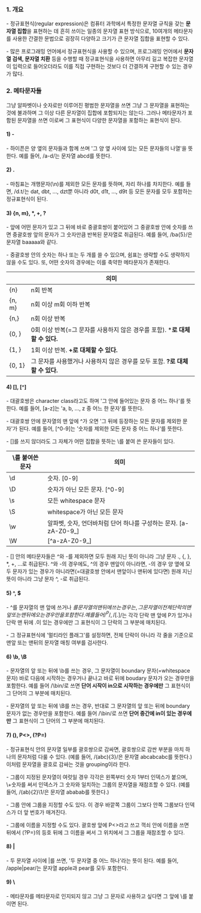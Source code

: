 ### 1. 개요

\- 정규표현식(regular expression)은 컴퓨터 과학에서 특정한 문자열 규칙을 갖는 **문자열 집합**을 표현하는 데 흔히 쓰이는 일종의 문자열 표현 방식으로, 10여개의 메타문자를 사용한 간결한 문법으로 굉장히 다양하고 크기가 큰 문자열 집합을 표현할 수 있다.

\- 많은 프로그래밍 언어에서 정규표현식을 사용할 수 있으며, 프로그래밍 언어에서 **문자열 검색, 문자열 치환** 등을 수행할 때 정규표현식을 사용하면 아무리 길고 복잡한 문자열이 입력으로 들어오더라도 이를 직접 구현하는 것보다 더 간결하게 구현할 수 있는 경우가 많다. 


### 2. 메타문자들

그냥 알파벳이나 숫자로만 이루어진 평범한 문자열을 쓰면 그냥 그 문자열을 표현하는 것에 불과하며 그 이상 다른 문자열이 집합에 포함되지는 않는다. 그러나 메타문자가 포함된 문자열을 쓰면 이로써 그 표현식이 다양한 문자열을 포함하는 표현식이 된다.


#### 1) -

\- 하이픈은 양 옆의 문자들과 함께 쓰며 '그 양 옆 사이에 있는 모든 문자들의 나열'을 뜻한다. 예를 들어, /a-d/는 문자열 abcd를 뜻한다.


#### 2) .

\- 마침표는 개행문자(\\n)를 제외한 모든 문자를 뜻하며, 자리 하나를 차지한다. 예를 들면, /d.t/는 dat, dbt, ..., dzt뿐 아니라 d0t, d1t, ..., d9t 등 모든 문자를 모두 포함하는 정규표현식이 된다.

#### 3) {n, m}, *, +, ? 

\- 앞에 어떤 문자가 있고 그 뒤에 바로 중괄호쌍이 붙어있어 그 중괄호쌍 안에 숫자를 쓰면 중괄호쌍 앞의 문자가 그 숫자만큼 반복된 문자열로 취급된다. 예를 들어, /ba{5}/은 문자열 baaaaa와 같다.

\- 중괄호쌍 안의 숫자는 하나 또는 두 개를 쓸 수 있으며, 쉼표는 생략할 수도 생략하지 않을 수도 있다. 또, 어떤 숫자의 경우에는 이를 축약한 메타문자가 존재한다.

|   | 의미 |
|---|---|
| {n} | n회 반복 |
| {n, m} | n회 이상 m회 이하 반복 |
| {n,} | n회 이상 반복 |
| {0, } | 0회 이상 반복(=그 문자를 사용하지 않은 경우를 포함). ***로 대체할 수 있다.** |
| {1, } | 1회 이상 반복. **+로 대체할 수 있다.** |
| {0, 1} | 그 문자를 사용했거나 사용하지 않은 경우를 모두 포함. **?로 대체할 수 있다.** |



#### 4) [], [^]

\- 대괄호쌍은 character class라고도 하며 '그 안에 들어있는 문자 중 어느 하나'를 뜻한다. 예를 들어, [a-z]는 'a, b, ..., z 중 어느 한 문자'를 뜻한다. 

\- 대괄호쌍 안에 문자열의 맨 앞에 ^가 오면 '그 뒤에 등장하는 모든 문자를 제외한 문자'가 된다. 예를 들어, [^0-9]는 '숫자를 제외한 모든 문자 중 어느 하나'를 뜻한다.

\- []를 쓰지 않더라도 그 자체가 어떤 집합을 뜻하는 \\를 붙여 쓴 문자들이 있다. 

| \\를 붙여쓴 문자 | 의미 |
|---|---|
|\\d|숫자. [0-9]|
|\\D|숫자가 아닌 모든 문자. [^0-9]|
|\\s|모든 whitespace 문자|
|\\S|whitespace가 아닌 모든 문자|
|\\w|알파벳, 숫자, 언더바처럼 단어 하나를 구성하는 문자. [a-zA-Z0-9_]|
|\\W|[^a-zA-Z0-9_]|

\- [] 안의 메타문자들은 ^와 -를 제외하면 모두 원래 지닌 뜻이 아니라 그냥 문자 ., {, }, *, +, ...로 취급된다. ^와 -의 경우에도, ^의 경우 맨앞이 아니라면, -의 경우 양 옆에 모두 문자가 있는 경우가 아니라면(=대괄호쌍 안에서 맨앞이나 맨뒤에 있다면) 원래 지닌 뜻이 아니라 그냥 문자 ^, -로 취급된다.



#### 5) ^, $

\- ^를 문자열의 맨 앞에 쓰거나 $를 문자열의 맨 뒤에 쓰는 경우는, 그 문자열이 전체 단락의 맨앞 또는 맨뒤에 오는 경우만을 포함한다. 예를 들어 /^P/, /[.]$/는 각각 단락 맨 앞에 P가 있거나 단락 맨 뒤에 .이 있는 경우에만 그 표현식이 그 단락의 그 부분에 매치된다.

\- 그 정규표현식에 '멀티라인 플래그'를 설정하면, 전체 단락이 아니라 각 줄을 기준으로 맨앞 또는 맨뒤의 문자열 매칭 여부를 검사한다.


#### 6) \\b, \\B

\- 문자열의 앞 또는 뒤에 \\b를 쓰는 경우, 그 문자열이 boundary 문자(=whitespace 문자) 바로 다음에 시작하는 경우거나 끝나고 바로 뒤에 boudary 문자가 오는 경우만을 포함한다. 예를 들어 /\bin/로 쓰면 **단어 시작이 in으로 시작하는 경우에만** 그 표현식이 그 단어의 그 부분에 매치된다.

\- 문자열의 앞 또는 뒤에 \\B를 쓰는 경우, 반대로 그 문자열의 앞 또는 뒤에 boundary 문자가 없는 경우만을 포함한다. 예를 들어 /\bin/로 쓰면 **단어 중간에 in이 있는 경우에만** 그 표현식이 그 단어의 그 부분에 매치된다.


#### 7) (), P<>, (?P=)

\- 정규표현식 안의 문자열 일부를 괄호쌍으로 감싸면, 괄호쌍으로 감싼 부분을 마치 하나의 문자처럼 다룰 수 있다. (예를 들어, /(abc){3}/은 문자열 abcabcabc를 뜻한다.) 이처럼 문자열을 괄호로 감싸는 것을 grouping이라 한다.

\- 그룹이 지정된 문자열이 여럿일 경우 각각은 왼쪽부터 숫자 1부터 인덱스가 붙으며, \\+숫자를 써서 인덱스가 그 숫자와 일치하는 그룹의 문자열을 재참조할 수 있다. (예를 들어, /(ab){2}\1/은 문자열 ababab를 뜻한다.)

\- 그룹 안에 그룹을 지정할 수도 있다. 이 경우 바깥쪽 그룹이 그보다 안쪽 그룹보다 인덱스가 더 앞 번호가 매겨진다.

\- 그룹에 이름을 지정할 수도 있다. 괄호쌍 앞에 P<>라고 쓰고 꺽쇠 안에 이름을 쓰면 뒤에서 (?P=)의 등호 뒤에 그 이름을 써서 그 위치에서 그 그룹을 재참조할 수 있다.


#### 8) |

\- 두 문자열 사이에 |를 쓰면, '두 문자열 중 어느 하나'라는 뜻이 된다. 예를 들어, /apple|pear/는 문자열 apple과 pear를 모두 포함한다.


#### 9) \\

\- 메타문자를 메타문자로 인지되지 않고 그냥 그 문자로 사용하고 싶다면 그 앞에 \\를 붙이면 된다.

